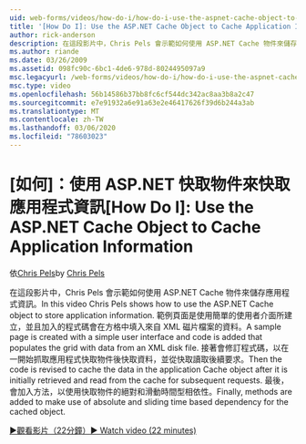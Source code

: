 ```yaml
---
uid: web-forms/videos/how-do-i/how-do-i-use-the-aspnet-cache-object-to-cache-application-information
title: '[How Do I]: Use the ASP.NET Cache Object to Cache Application Information | Microsoft Docs'
author: rick-anderson
description: 在這段影片中，Chris Pels 會示範如何使用 ASP.NET Cache 物件來儲存應用程式資訊。 建立範例頁面時，會使用簡單的使用者介面 。
ms.author: riande
ms.date: 03/26/2009
ms.assetid: 098fc90c-6bc1-4de6-978d-8024495097a9
msc.legacyurl: /web-forms/videos/how-do-i/how-do-i-use-the-aspnet-cache-object-to-cache-application-information
msc.type: video
ms.openlocfilehash: 56b14586b37bb8fc6cf544dc342ac8aa3b8a2c47
ms.sourcegitcommit: e7e91932a6e91a63e2e46417626f39d6b244a3ab
ms.translationtype: MT
ms.contentlocale: zh-TW
ms.lasthandoff: 03/06/2020
ms.locfileid: "78603023"
---
```

# <a name="how-do-i-use-the-aspnet-cache-object-to-cache-application-information"></a><span data-ttu-id="0133b-103">[如何]：使用 ASP.NET 快取物件來快取應用程式資訊</span><span class="sxs-lookup"><span data-stu-id="0133b-103">[How Do I]: Use the ASP.NET Cache Object to Cache Application Information</span></span>

<span data-ttu-id="0133b-104">依[Chris Pels](https://twitter.com/chrispels)</span><span class="sxs-lookup"><span data-stu-id="0133b-104">by [Chris Pels](https://twitter.com/chrispels)</span></span>

<span data-ttu-id="0133b-105">在這段影片中，Chris Pels 會示範如何使用 ASP.NET Cache 物件來儲存應用程式資訊。</span><span class="sxs-lookup"><span data-stu-id="0133b-105">In this video Chris Pels shows how to use the ASP.NET Cache object to store application information.</span></span> <span data-ttu-id="0133b-106">範例頁面是使用簡單的使用者介面所建立，並且加入的程式碼會在方格中填入來自 XML 磁片檔案的資料。</span><span class="sxs-lookup"><span data-stu-id="0133b-106">A sample page is created with a simple user interface and code is added that populates the grid with data from an XML disk file.</span></span> <span data-ttu-id="0133b-107">接著會修訂程式碼，以在一開始抓取應用程式快取物件後快取資料，並從快取讀取後續要求。</span><span class="sxs-lookup"><span data-stu-id="0133b-107">Then the code is revised to cache the data in the application Cache object after it is initially retrieved and read from the cache for subsequent requests.</span></span> <span data-ttu-id="0133b-108">最後，會加入方法，以使用快取物件的絕對和滑動時間型相依性。</span><span class="sxs-lookup"><span data-stu-id="0133b-108">Finally, methods are added to make use of absolute and sliding time based dependency for the cached object.</span></span>

[<span data-ttu-id="0133b-109">&#9654;觀看影片（22分鐘）</span><span class="sxs-lookup"><span data-stu-id="0133b-109">&#9654; Watch video (22 minutes)</span></span>](https://channel9.msdn.com/Blogs/ASP-NET-Site-Videos/how-do-i-use-the-aspnet-cache-object-to-cache-application-information)
